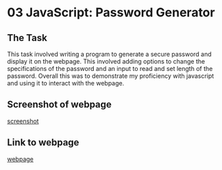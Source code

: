 # 03 JavaScript: Password Generator

## The Task
This task involved writing a program to generate a secure password and display it on the webpage. This involved adding options to change the specifications of the password and an input to read and set length of the password. Overall this was to demonstrate my proficiency with javascript and using it to interact with the webpage.

## Screenshot of webpage
[screenshot](./assets/images/Password_Generator_Screenshot.png)

## Link to webpage

[webpage](https://kevinjr1998.github.io/Password_Generator/)